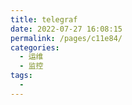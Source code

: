 ```yaml
---
title: telegraf
date: 2022-07-27 16:08:15
permalink: /pages/c11e84/
categories:
  - 运维
  - 监控
tags:
  - 
---
```

